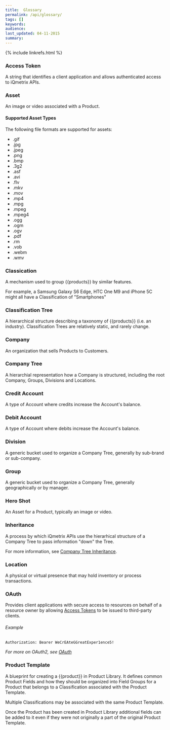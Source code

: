 ```yaml
---
title:  Glossary
permalink: /api/glossary/
tags: []
keywords: 
audience: 
last_updated: 04-11-2015
summary:
---
```


{% include linkrefs.html %}

### Access Token

A string that identifies a client application and allows authenticated access to iQmetrix APIs.

### Asset

An image or video associated with a Product. 

#### Supported Asset Types

The following file formats are supported for assets: 

* .gif 
* .jpg 
* .jpeg 
* .png 
* .bmp 
* .3g2
* .asf 
* .avi 
* .flv 
* .mkv
* .mov 
* .mp4 
* .mpg 
* .mpeg 
* .mpeg4 
* .ogg 
* .ogm 
* .ogv 
* .pdf 
* .rm 
* .vob 
* .webm 
* .wmv

### Classication

A mechanism used to group {{products}} by similar features.

For example, a Samsung Galaxy S6 Edge, HTC One M9 and iPhone 5C might all have a Classification of "Smartphones"

### Classification Tree

A hierarchical structure describing a taxonomy of {{products}} (i.e. an industry). Classification Trees are relatively static, and rarely change.

### Company

An organization that sells Products to Customers.

### Company Tree

A hierarchial representation how a Company is structured, including the root Company, Groups, Divisions and Locations.

### Credit Account

A type of Account where credits increase the Account's balance.

### Debit Account

A type of Account where debits increase the Account's balance.

### Division

A generic bucket used to organize a Company Tree, generally by sub-brand or sub-company.

### Group

A generic bucket used to organize a Company Tree, generally geographically or by manager.

### Hero Shot

An Asset for a Product, typically an image or video.

### Inheritance

A process by which iQmetrix APIs use the hierarhical structure of a Company Tree to pass information "down" the Tree.

For more information, see [Company Tree Inheritance](/concepts/company-tree/#inheritance).

### Location

A physical or virtual presence that may hold inventory or process transactions.

### OAuth

Provides client applications with secure access to resources on behalf of a resource owner by allowing [Access Tokens](#access-token) to be issued to third-party clients. 

###### Example

    Authorization: Bearer WeCrEAteGGreatExper1ence5!

*For more on OAuth2, see [OAuth](http://oauth.net/2/)*

### Product Template

A blueprint for creating a {{product}} in Product Library. It defines common Product Fields and how they should be organized into Field Groups for a Product that belongs to a Classification associated with the Product Template. 

Multiple Classifications may be associated with the same Product Template. 

Once the Product has been created in Product Library additional fields can be added to it even if they were not originally a part of the original Product Template.